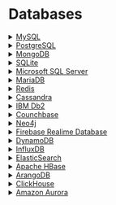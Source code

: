 # Databases
<details><summary><a href="https://qorri-di.com">MySQL</a></summary>
    <ul>
      <li>Connection MySQL</li>
    </ul>
</details>
    <details><summary><a href="https://qorri-di.com">PostgreSQL</a></summary>
    <ul>
      <li>Connection PostgresSQL</li>
    </ul>
</details>
<details><summary><a href="https://qorri-di.com">MongoDB</a></summary>
    <ul>
      <li>Connection MongoDB</li>
    </ul>
</details>
<details><summary><a href="https://qorri-di.com">SQLite</a></summary>
    <ul>
      <li>Connection SQLite</li>
    </ul>
</details>
<details><summary><a href="https://qorri-di.com">Microsoft SQL Server</a></summary>
    <ul>
      <li>Connection SQL Server</li>
    </ul>
</details>
<details><summary><a href="https://qorri-di.com">MariaDB</a></summary>
    <ul>
      <li>Connection MariaDB</li>
    </ul>
</details>
<details><summary><a href="https://qorri-di.com">Redis</a></summary>
    <ul>
      <li>Connection Redis</li>
    </ul>
</details>
<details><summary><a href="https://qorri-di.com">Cassandra</a></summary>
    <ul>
      <li>Connection Cassandra</li>
    </ul>
</details>
    <details><summary><a href="https://qorri-di.com">IBM Db2</a></summary>
    <ul>
      <li>Connection IBM Db2</li>
    </ul>
</details>
<details><summary><a href="https://qorri-di.com">Counchbase</a></summary>
    <ul>
      <li>Connection Counchbase</li>
    </ul>
</details>
<details><summary><a href="https://qorri-di.com">Neo4j</a></summary>
    <ul>
      <li>Connection Neo4j</li>
    </ul>
</details>
<details><summary><a href="https://qorri-di.com">Firebase Realime Database</a></summary>
    <ul>
      <li>Connection Firebase Realtime Database</li>
    </ul>
</details>
<details><summary><a href="https://qorri-di.com">DynamoDB</a></summary>
    <ul>
      <li>Connection DynamoDB</li>
    </ul>
</details>
<details><summary><a href="https://qorri-di.com">InfluxDB</a></summary>
    <ul>
      <li>Connection InfluxDB</li>
    </ul>
</details>
<details><summary><a href="https://qorri-di.com">ElasticSearch</a></summary>
    <ul>
      <li>Connection ElasticSearch</li>
    </ul>
</details>
    <details><summary><a href="https://qorri-di.com">Apache HBase</a></summary>
    <ul>
      <li>Connection Apache HBase</li>
    </ul>
</details>
<details><summary><a href="https://qorri-di.com">ArangoDB</a></summary>
    <ul>
      <li>Connection ArangoDB</li>
    </ul>
</details>
<details><summary><a href="https://qorri-di.com">ClickHouse</a></summary>
    <ul>
      <li>Connection ClickHouse</li>
    </ul>
</details>
<details><summary><a href="https://qorri-di.com">Amazon Aurora</a></summary>
    <ul>
      <li>Connection Amazon Aurora</li>
    </ul>
</details>
